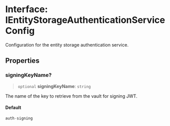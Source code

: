 # Interface: IEntityStorageAuthenticationServiceConfig

Configuration for the entity storage authentication service.

## Properties

### signingKeyName?

> `optional` **signingKeyName**: `string`

The name of the key to retrieve from the vault for signing JWT.

#### Default

```ts
auth-signing
```
